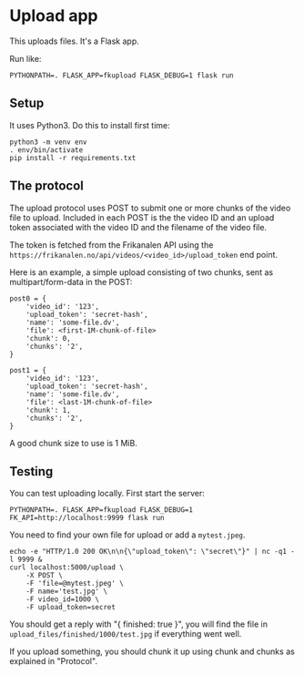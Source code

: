 Upload app
==========

This uploads files. It's a Flask app.

Run like:

    PYTHONPATH=. FLASK_APP=fkupload FLASK_DEBUG=1 flask run

Setup
-----

It uses Python3. Do this to install first time:

    python3 -m venv env
    . env/bin/activate
    pip install -r requirements.txt

The protocol
------------

The upload protocol uses POST to submit one or more chunks of the
video file to upload.  Included in each POST is the the video ID and
an upload token associated with the video ID and the filename of the
video file.

The token is fetched from the Frikanalen API using the
`https://frikanalen.no/api/videos/<video_id>/upload_token` end point.

Here is an example, a simple upload consisting of two chunks, sent as
multipart/form-data in the POST:

    post0 = {
        'video_id': '123',
        'upload_token': 'secret-hash',
        'name': 'some-file.dv',
        'file': <first-1M-chunk-of-file>
        'chunk': 0,
        'chunks': '2',
    }

    post1 = {
        'video_id': '123',
        'upload_token': 'secret-hash',
        'name': 'some-file.dv',
        'file': <last-1M-chunk-of-file>
        'chunk': 1,
        'chunks': '2',
    }

A good chunk size to use is 1 MiB.

Testing
-------

You can test uploading locally. First start the server:

    PYTHONPATH=. FLASK_APP=fkupload FLASK_DEBUG=1 FK_API=http://localhost:9999 flask run

You need to find your own file for upload or add a `mytest.jpeg`.

    echo -e "HTTP/1.0 200 OK\n\n{\"upload_token\": \"secret\"}" | nc -q1 -l 9999 &
    curl localhost:5000/upload \
        -X POST \
        -F 'file=@mytest.jpeg' \
        -F name='test.jpg' \
        -F video_id=1000 \
        -F upload_token=secret

You should get a reply with "{ finished: true }", you will find the file in
`upload_files/finished/1000/test.jpg` if everything went well.

If you upload something, you should chunk it up using chunk and chunks as
explained in "Protocol".
